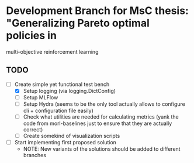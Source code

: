 # Development Branch for MsC thesis: "Generalizing Pareto optimal policies in
multi-objective reinforcement learning

## TODO
- [ ] Create simple yet functional test bench
   - [x] Setup logging (via logging.DictConfig)
   - [ ] Setup MLFlow
   - [ ] Setup Hydra (seems to be the only tool actually allows to configure
     cli + configuration file easily)
   - [ ] Check what utilities are needed for calculating metrics (yank the code
     from morl-baselines just to ensure that they are actually correct)
   - [ ] Create somekind of visualization scripts

- [ ] Start implementing first proposed solution
   - NOTE: New variants of the solutions should be added to different branches
